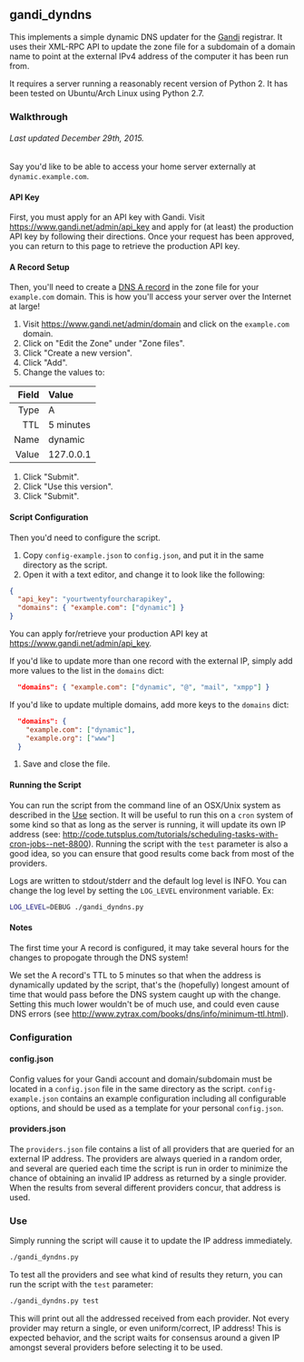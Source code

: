 gandi_dyndns
----

This implements a simple dynamic DNS updater for the
[Gandi](https://www.gandi.net) registrar. It uses their XML-RPC API to update
the zone file for a subdomain of a domain name to point at the external IPv4
address of the computer it has been run from.

It requires a server running a reasonably recent version of Python 2. It has
been tested on Ubuntu/Arch Linux using Python 2.7.

### Walkthrough
###### Last updated December 29th, 2015.

Say you'd like to be able to access your home server externally at
`dynamic.example.com`.

#### API Key
First, you must apply for an API key with Gandi. Visit
https://www.gandi.net/admin/api_key and apply for (at least) the production API
key by following their directions. Once your request has been approved, you can
return to this page to retrieve the production API key.

#### A Record Setup
Then, you'll need to create a [DNS A
record](http://en.wikipedia.org/wiki/List_of_DNS_record_types) in the zone file
for your `example.com` domain. This is how you'll access your server over the
Internet at large!

1. Visit https://www.gandi.net/admin/domain and click on the `example.com`
   domain.
1. Click on "Edit the Zone" under "Zone files".
1. Click "Create a new version".
1. Click "Add".
1. Change the values to:

  | Field | Value
  | ----: | :----
  | Type  | A
  | TTL   | 5 minutes
  | Name  | dynamic
  | Value | 127.0.0.1

1. Click "Submit".
1. Click "Use this version".
1. Click "Submit".

#### Script Configuration
Then you'd need to configure the script.

1. Copy `config-example.json` to `config.json`, and put it in the same directory
   as the script.
1. Open it with a text editor, and change it to look like the following:

  ```json
  {
    "api_key": "yourtwentyfourcharapikey",
    "domains": { "example.com": ["dynamic"] }
  }
  ```

  You can apply for/retrieve your production API key at
  https://www.gandi.net/admin/api_key.

  If you'd like to update more than one record with the external IP, simply add
  more values to the list in the `domains` dict:

  ```json
    "domains": { "example.com": ["dynamic", "@", "mail", "xmpp"] }
  ```

  If you'd like to update multiple domains, add more keys to the `domains` dict:

  ```json
    "domains": {
      "example.com": ["dynamic"],
      "example.org": ["www"]
    }
  ```

1. Save and close the file.

#### Running the Script
You can run the script from the command line of an OSX/Unix system as described
in the [Use](#use) section. It will be useful to run this on a `cron` system of
some kind so that as long as the server is running, it will update its own IP
address (see:
http://code.tutsplus.com/tutorials/scheduling-tasks-with-cron-jobs--net-8800).
Running the script with the `test` parameter is also a good idea, so you can
ensure that good results come back from most of the providers.

Logs are written to stdout/stderr and the default log level is INFO. You can
change the log level by setting the `LOG_LEVEL` environment variable. Ex:

```bash
LOG_LEVEL=DEBUG ./gandi_dyndns.py
```

#### Notes

The first time your A record is configured, it may take several hours
for the changes to propogate through the DNS system!

We set the A record's TTL to 5 minutes so that when the address is dynamically
updated by the script, that's the (hopefully) longest amount of time that would
pass before the DNS system caught up with the change. Setting this much lower
wouldn't be of much use, and could even cause DNS errors (see
http://www.zytrax.com/books/dns/info/minimum-ttl.html).

### Configuration

#### config.json
Config values for your Gandi account and domain/subdomain must be located in a
`config.json` file in the same directory as the script. `config-example.json`
contains an example configuration including all configurable options, and should
be used as a template for your personal `config.json`.

#### providers.json
The `providers.json` file contains a list of all providers that are queried for
an external IP address. The providers are always queried in a random order, and
several are queried each time the script is run in order to minimize the chance
of obtaining an invalid IP address as returned by a single provider. When the
results from several different providers concur, that address is used.

### Use
Simply running the script will cause it to update the IP address immediately.

```bash
./gandi_dyndns.py
```

To test all the providers and see what kind of results they return, you can run
the script with the `test` parameter:

```bash
./gandi_dyndns.py test
```

This will print out all the addressed received from each provider. Not every
provider may return a single, or even uniform/correct, IP address! This is
expected behavior, and the script waits for consensus around a given IP amongst
several providers before selecting it to be used.
